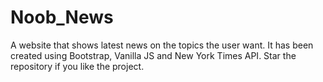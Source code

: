 # Noob_News
A website that shows latest news on the topics the user want. It has been created using Bootstrap, Vanilla JS and New York Times API. Star the repository if you like the project.
